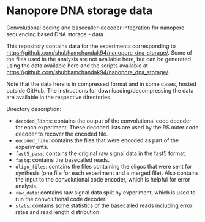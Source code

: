 # Nanopore DNA storage data
Convolutional coding and basecaller-decoder integration for nanopore sequencing based DNA storage - data

This repository contains data for the experiments corresponding to https://github.com/shubhamchandak94/nanopore_dna_storage/. Some of the files used in the analysis are not available here, but can be generated using the data available here and the scripts available at https://github.com/shubhamchandak94/nanopore_dna_storage/.

Note that the data here is in compressed format and in some cases, hosted outside GitHub. The instructions for downloading/decompressing the data are available in the respective directories.

Directory description:
- `decoded_lists`: contains the output of the convolutional code decoder for each experiment. These decoded lists are used by the RS outer code decoder to recover the encoded file.
- `encoded_file`: contains the files that were encoded as part of the experiments.
- `fast5_pass`: contains the original raw signal data in the fast5 format.
- `fastq`: contains the basecalled reads.
- `oligo_files`: contains the files containing the oligos that were sent for synthesis (one file for each experiment and a merged file). Also contains the input to the convolutional code encoder, which is helpful for error analysis.
- `raw_data`: contains raw signal data split by experiment, which is used to run the convolutional code decoder.
- `stats`: contains some statistics of the basecalled reads including error rates and read length distribution.
